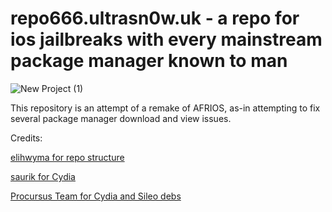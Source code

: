 # repo666.ultrasn0w.uk - a repo for ios jailbreaks with every mainstream package manager known to man 

![New Project (1)](https://user-images.githubusercontent.com/59025363/208972758-b11fbcbf-7a00-4eaa-b75c-0b013ef14955.png)




This repository is an attempt of a remake of AFRIOS, as-in attempting to fix several package manager download and view issues. 

Credits:

[elihwyma for repo structure](https://github.com/elihwyma/)

[saurik for Cydia](https://twitter.com/saurik)

[Procursus Team for Cydia and Sileo debs](https://twitter.com/procursusteam)




